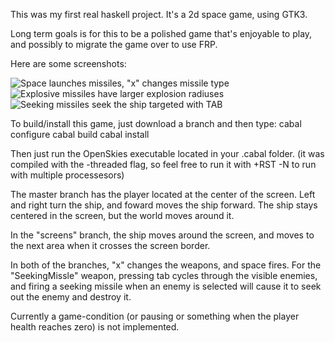 This was my first real haskell project. It's a 2d space game, using GTK3.

Long term goals is for this to be a polished game that's enjoyable to play, 
and possibly to migrate the game over to use FRP.

Here are some screenshots:

![Space launches missiles, "x" changes missile type](http://i.imgur.com/H4v2YMy.png)
![Explosive missiles have larger explosion radiuses](http://i.imgur.com/bEPXTJK.png)
![Seeking missiles seek the ship targeted with TAB](http://i.imgur.com/sQRZ3lR.png)

To build/install this game, just download a branch and then type:
cabal configure
cabal build
cabal install

Then just run the OpenSkies executable located in your .cabal folder.
(it was compiled with the -threaded flag, so feel free to run it
with +RST -N to run with multiple processesors) 

The master branch has the player located at the center of the screen.
Left and right turn the ship, and foward moves the ship forward. The ship
stays centered in the screen, but the world moves around it.

In the "screens" branch, the ship moves around the screen, and moves to the 
next area when it crosses the screen border.

In both of the branches, "x" changes the weapons, and space fires.
For the "SeekingMissle" weapon, pressing tab cycles through the visible enemies,
and firing a seeking missile when an enemy is selected will
cause it to seek out the enemy and destroy it.

Currently a game-condition (or pausing or something when the player health
reaches zero) is not implemented.
